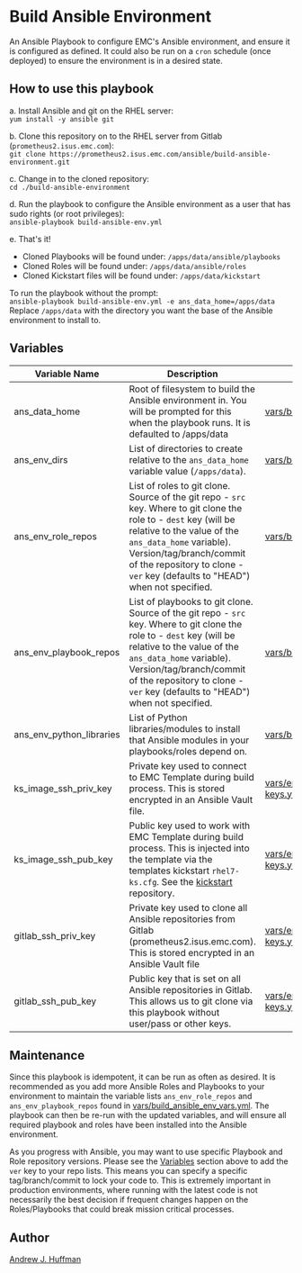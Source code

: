 # Build Ansible Environment
An Ansible Playbook to configure EMC's Ansible environment, and ensure it is configured as defined.  It could also be run on a `cron` schedule (once deployed) to ensure the environment is in a desired state.

## How to use this playbook
  a. Install Ansible and git on the RHEL server:  
  `yum install -y ansible git`

  b. Clone this repository on to the RHEL server from Gitlab (`prometheus2.isus.emc.com`):  
  `git clone https://prometheus2.isus.emc.com/ansible/build-ansible-environment.git`

  c. Change in to the cloned repository:  
  `cd ./build-ansible-environment`

  d. Run the playbook to configure the Ansible environment as a user that has sudo rights (or root privileges):  
  `ansible-playbook build-ansible-env.yml`

  e. That's it!  
  * Cloned Playbooks will be found under: `/apps/data/ansible/playbooks`
  * Cloned Roles will be found under: `/apps/data/ansible/roles`
  * Cloned Kickstart files will be found under: `/apps/data/kickstart`

To run the playbook without the prompt:  
`ansible-playbook build-ansible-env.yml -e ans_data_home=/apps/data`  
Replace `/apps/data` with the directory you want the base of the Ansible environment to install to.

## Variables
| Variable Name | Description | Variable File | Type |
| --- | --- | --- | :---: |
| ans_data_home | Root of filesystem to build the Ansible environment in. You will be prompted for this when the playbook runs.  It is defaulted to /apps/data | [vars/build_ansible_env_vars.yml](vars/build_ansible_env_vars.yml) | string |
| ans_env_dirs | List of directories to create relative to the `ans_data_home` variable value (`/apps/data`). | [vars/build_ansible_env_vars.yml](vars/build_ansible_env_vars.yml) | list |
| ans_env_role_repos | List of roles to git clone.  Source of the git repo - `src` key.  Where to git clone the role to - `dest` key (will be relative to the value of the `ans_data_home` variable). Version/tag/branch/commit of the repository to clone - `ver` key (defaults to "HEAD") when not specified. | [vars/build_ansible_env_vars.yml](vars/build_ansible_env_vars.yml) | list of dictionaries |
| ans_env_playbook_repos | List of playbooks to git clone.  Source of the git repo - `src` key.  Where to git clone the role to - `dest` key (will be relative to the value of the `ans_data_home` variable). Version/tag/branch/commit of the repository to clone - `ver` key (defaults to "HEAD") when not specified. | [vars/build_ansible_env_vars.yml](vars/build_ansible_env_vars.yml) | list of dictionaries |
| ans_env_python_libraries | List of Python libraries/modules to install that Ansible modules in your playbooks/roles depend on. | [vars/build_ansible_env_vars.yml](vars/build_ansible_env_vars.yml) | list |
| ks_image_ssh_priv_key | Private key used to connect to EMC Template during build process. This is stored encrypted in an Ansible Vault file. | [vars/encrypted-ssh-priv-keys.yml](vars/encrypted-ssh-priv-keys.yml) | string |
| ks_image_ssh_pub_key | Public key used to work with EMC Template during build process.  This is injected into the template via the templates kickstart `rhel7-ks.cfg`.  See the [kickstart](https://prometheus2.isus.emc.com/ansible/emc-vm-template-kickstart) repository. | [vars/encrypted-ssh-priv-keys.yml](vars/encrypted-ssh-priv-keys.yml) | string |
| gitlab_ssh_priv_key | Private key used to clone all Ansible repositories from Gitlab (prometheus2.isus.emc.com).  This is stored encrypted in an Ansible Vault file | [vars/encrypted-ssh-priv-keys.yml](vars/encrypted-ssh-priv-keys.yml) | string |
| gitlab_ssh_pub_key | Public key that is set on all Ansible repositories in Gitlab.  This allows us to git clone via this playbook without user/pass or other keys. | [vars/encrypted-ssh-priv-keys.yml](vars/encrypted-ssh-priv-keys.yml) | string |

## Maintenance
Since this playbook is idempotent, it can be run as often as desired.  It is recommended as you add more Ansible Roles and Playbooks to your environment to maintain the variable lists `ans_env_role_repos` and `ans_env_playbook_repos` found in [vars/build_ansible_env_vars.yml](vars/build_ansible_env_vars.yml).  The playbook can then be re-run with the updated variables, and will ensure all required playbook and roles have been installed into the Ansible environment.

As you progress with Ansible, you may want to use specific Playbook and Role repository versions.  Please see the [Variables](#Variables) section above to add the `ver` key to your repo lists.  This means you can specify a specific tag/branch/commit to lock your code to.  This is extremely important in production environments, where running with the latest code is not necessarily the best decision if frequent changes happen on the Roles/Playbooks that could break mission critical processes.

## Author
[Andrew J. Huffman](mailto:ahuffman@redhat.com)
